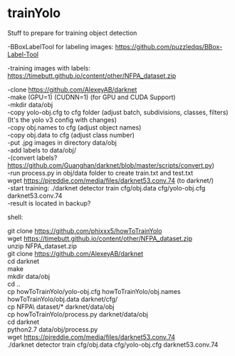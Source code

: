 # trainYolo
Stuff to prepare for training object detection

-BBoxLabelTool for labeling images: https://github.com/puzzledqs/BBox-Label-Tool

-training images with labels: https://timebutt.github.io/content/other/NFPA_dataset.zip

-clone https://github.com/AlexeyAB/darknet  
-make (GPU=1) (CUDNN=1) (for GPU and CUDA Support)  
-mkdir data/obj  
-copy yolo-obj.cfg to cfg folder  (adjust batch, subdivisions, classes, filters) (It's the yolo v3 config with changes)  
-copy obj.names to cfg  (adjust object names)  
-copy obj.data to cfg   (adjust class number)  
-put .jpg images in directory data/obj  
-add labels to data/obj/  
-(convert labels? https://github.com/Guanghan/darknet/blob/master/scripts/convert.py)  
-run process.py in obj/data folder to create train.txt and test.txt  
wget https://pjreddie.com/media/files/darknet53.conv.74 (to darknet/)  
-start training: ./darknet detector train cfg/obj.data cfg/yolo-obj.cfg darknet53.conv.74  
-result is located in backup?


shell:  

git clone https://github.com/phixxx5/howToTrainYolo  
wget https://timebutt.github.io/content/other/NFPA_dataset.zip  
unzip NFPA_dataset.zip  
git clone https://github.com/AlexeyAB/darknet  
cd darknet  
make  
mkdir data/obj  
cd ..  
cp howToTrainYolo/yolo-obj.cfg howToTrainYolo/obj.names howToTrainYolo/obj.data darknet/cfg/  
cp NFPA\ dataset/* darknet/data/obj  
cp howToTrainYolo/process.py darknet/data/obj  
cd darknet  
python2.7 data/obj/process.py  
wget https://pjreddie.com/media/files/darknet53.conv.74  
./darknet detector train cfg/obj.data cfg/yolo-obj.cfg darknet53.conv.74  
